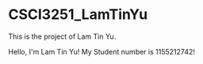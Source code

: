 # CSCI3251_LamTinYu
This is the project of Lam Tin Yu.

Hello, I'm Lam Tin Yu!
My Student number is 1155212742!
